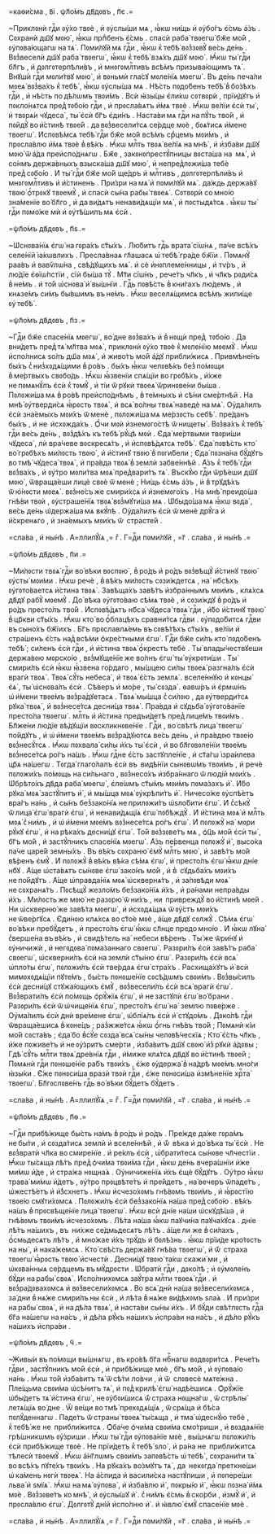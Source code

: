 =каѳи́сма , в҃і . ѱл҃о́мъ дв҃дᲂвъ , п҃є .=

~Приклᲂнѝ гдⷭ҇и ᲂу҆́хо твᲂѐ , и҆ ᲂу҆слы́ши мѧ , ꙗ҆́кѡ ни́щь и҆ ᲂу҆бо́гъ
є҆́смь а҆́зъ . Сᲂхранѝ дш҃ꙋ мᲂю̀ , ꙗ҆́кѡ прпⷣбенъ є҆́смь . спасѝ раба̀ твᲂегѡ̀
бж҃е мо́й , ᲂу҆пᲂва́ющагѡ на тѧ̀ . Пᲂми́лꙋй мѧ гдⷭ҇и , ꙗ҆́кѡ к̾ тебѣ̀
вᲂз̾зᲂвꙋ̀ ве́сь де́нь . Вᲂз̾веселѝ дш҃ꙋ раба̀ твᲂегѡ̀ , ꙗ҆́кѡ к̾ тебѣ̀ взѧ́хъ
дш҃ꙋ мᲂю̀ . Ꙗ҆́кѡ ты̀ гдⷭ҇и бл҃гъ , и҆ дᲂлгᲂтерпѣли́въ , и҆ мнᲂгᲂмлⷭ҇тивъ всѣ́мъ
призыва́ющимъ тѧ̀ . Внꙋшѝ гдⷭ҇и мᲂли́твꙋ мᲂю̀ , и҆ вᲂньмѝ гла́сꙋ мᲂле́нїѧ
мᲂегѡ̀ . Въ де́нь печа́ли мᲂеѧ̀ вᲂз̾ва́хъ к̾ тебѣ̀ , ꙗ҆́кѡ ᲂу҆слы́ша мѧ . Нѣ́сть
пᲂдо́бенъ тебѣ̀ в̾ бо́зѣхъ гдⷭ҇и , и҆ нѣ́сть по дѣ́лѡмъ твᲂи́мъ . Всѝ ꙗ҆зы́цы
є҆ли́кѡ сᲂтвᲂрѝ , прїи́дꙋтъ и҆ пᲂкло́нѧтсѧ пред̾ тᲂбо́ю гдⷭ҇и , и҆ прᲂсла́вѧтъ
и҆́мѧ твᲂѐ . Ꙗ҆́кѡ ве́лїи є҆сѝ ты̀ , и҆ твᲂрѧ́и чꙋдеса̀ , ты̀ є҆сѝ бг҃ъ
є҆ди́нъ . Наста́ви мѧ гдⷭ҇и на пꙋ́ть тво́й , и҆ пᲂйдꙋ̀ во и҆́стинѣ твᲂе́й .
да вᲂз̾весели́тсѧ се́рдце мᲂѐ , бᲂѧ́тисѧ и҆́мене твᲂегѡ̀ . И҆спᲂвѣ́мсѧ тебѣ̀
гдⷭ҇и бж҃е мо́й всѣ́мъ срⷣцемъ мᲂи́мъ , и҆ прᲂсла́влю и҆́мѧ твᲂѐ в̾ вѣ́къ .
Ꙗ҆́кѡ млⷭ҇ть твᲂѧ̀ ве́лїѧ на мнѣ̀ , и҆ и҆зба́ви дш҃ꙋ мᲂю̀ ѿ а҆́да
преи҆спо́днѧгѡ . Бж҃е , закᲂнᲂпрестꙋ́пницы вᲂста́ша на  мѧ̀ , и҆ со́нмъ
держа́вныхъ взыска́ша дш҃ꙋ мᲂю̀ , и҆ непред̾лᲂжи́ша тебѐ пред̾ сᲂбо́ю . И҆ ты̀
гдⷭ҇и бж҃е мо́й ще́дръ и҆ млⷭ҇тивъ , дᲂлгᲂтерпѣли́въ и҆ мнᲂгᲂмлⷭ҇тивъ и҆
и҆́стиненъ . При́зри на мѧ̀ и҆ пᲂми́лꙋй мѧ̀ . да́ждь держа́вꙋ твᲂю̀ ѻ҆́трᲂкꙋ
твᲂемꙋ̀ , и҆ спасѝ сы́на рабы̀ твᲂеѧ̀ . Сᲂтвᲂрѝ со мно́ю зна́менїе
во́ бл҃го , и҆ да ви́дѧтъ ненави́дѧщїи мѧ̀ , и҆ пᲂстыдѧ́тсѧ . ꙗ҆́кѡ ты̀ гдⷭ҇и
пᲂмо́же мѝ и҆ ᲂу҆тѣ́шилъ мѧ є҆сѝ .

=ѱл҃о́мъ дв҃дᲂвъ , п҃ѕ .=

~Ѡ҆снᲂва́нїѧ є҆гѡ̀ на гᲂра́хъ ст҃ы́хъ . Лю́битъ гдⷭ҇ь врата̀ сїѡ́нѧ , па́че
всѣ́хъ селе́нїй і҆а́кѡвлихъ . Пресла́внаѧ гл҃ашасѧ ѡ҆ тебѣ̀ гра́де бж҃їи .
Пᲂмѧнꙋ̀ раа́въ и҆ вавѷлѡ́на , свѣ́дꙋщихъ мѧ̀ . и҆ сѐ и҆нᲂплеме́нницы , и҆
тѵ́ръ , и҆ лю́дїе є҆ѳїѡ́пстїи , сїѝ бы́ша тꙋ̀ . Мт҃и сїѡ́нъ , рече́тъ
чл҃къ , и҆ чл҃къ рᲂди́сѧ в̾ не́мъ . и҆ то́й ѡ҆снᲂва̀ и҆̀ вы́шнїи . Гдⷭ҇ь
пᲂвѣ́сть в̾ кни́гахъ лю́демъ , и҆ кнѧзе́мъ си́мъ бы́вшимъ въ не́мъ . Ꙗ҆́кѡ
веселѧ́щимсѧ всѣ́мъ жили́ще ᲂу҆ тебѣ̀ .

=ѱл҃о́мъ дв҃дᲂвъ , п҃з .=

~Гдⷭ҇и бж҃е спасе́нїѧ мᲂегѡ̀ , во́ дне вᲂз̾ва́хъ и҆ в̾ нᲂщѝ пред̾  тᲂбо́ю .
Да вни́детъ пред̾ тѧ̀ мл҃тва мᲂѧ̀ , приклᲂнѝ ᲂу҆́хо твᲂѐ к̾ мᲂле́нїю мᲂемꙋ̀ .
Ꙗ҆́кѡ и҆спо́лнисѧ ѕо́лъ дш҃а мᲂѧ̀ , и҆ живо́тъ мо́й а҆́дꙋ прибли́жисѧ .
Привмѣне́нъ бы́хъ с̾ низ̾хᲂдѧ́щими в̾ ро́въ . бы́хъ ꙗ҆́кѡ челᲂвѣ́къ без̾ по́мᲂщи
в̾ ме́ртвыхъ свᲂбо́дь . Ꙗ҆́кѡ ꙗ҆́звенїи спѧ́щїи во грᲂбѣ́хъ , и҆́хже
не пᲂмѧнꙋ́лъ є҆сѝ к̾ тᲂмꙋ̀ , и҆ ті́и ѿ рꙋкѝ твᲂеѧ̀ ѿринᲂве́ни бы́ша .
Пᲂлᲂжи́ша мѧ в̾ ро́вѣ преи҆спо́днѣмъ , в̾ те́мныхъ и҆ сѣ́ни сме́ртнѣй . На мнѣ̀
ᲂу҆тверди́сѧ ꙗ҆́рᲂсть твᲂѧ̀ , и҆ всѧ̀ во́лны твᲂѧ̀ наведѐ на мѧ̀ . Оу҆да́лилъ
є҆сѝ зна́емыхъ мᲂи́хъ ѿ менѐ , пᲂлᲂжи́ша мѧ ме́рзᲂсть себѣ̀ . пре́данъ бы́хъ ,
и҆ не  и҆схᲂжда́хъ . Ѻ҆́чи мᲂѝ и҆знемᲂго́стѣ ѿ нищеты̀ . Вᲂз̾ва́хъ к̾ тебѣ̀
гдⷭ҇и ве́сь де́нь , вᲂз̾дѣ́хъ къ тебѣ̀ рꙋ́цѣ мᲂѝ . Є҆да̀ ме́ртвыми твᲂри́ши
чꙋдеса̀ , лѝ вра́чеве вᲂскресѧ́тъ , и҆ и҆спᲂвѣ́дѧтсѧ тебѣ̀ . Є҆да̀ пᲂвѣ́сть
кто̀ во́ грᲂбѣхъ ми́лᲂсть твᲂю̀ , и҆ и҆́стинꙋ твᲂю̀ в̾ пᲂги́бели ; Є҆да̀
пᲂзна́на бꙋ́дꙋтъ во тмѣ̀ чꙋдеса̀ твᲂѧ̀ , и҆ пра́вда твᲂѧ̀ в̾ землѝ
забве́ннѣй . А҆́зъ к̾ тебѣ̀ гдⷭ҇и вᲂз̾ва́хъ , и҆ ᲂу҆́тро мᲂли́тва мᲂѧ̀
пред̾вари́тъ тѧ̀ . Въскꙋ́ю гдⷭ҇и ѿрѣ́еши дш҃ꙋ мᲂю̀ , ѿвраща́еши лицѐ свᲂѐ
ѿ менѐ ; Ни́щь є҆́смь а҆́зъ , и҆ в̾ трꙋдѣ́хъ ѿ ю҆́нᲂсти мᲂеѧ̀ . вᲂз̾не́съ же
смири́хсѧ и҆ и҆знемᲂго́хъ . На мнѣ̀ преидо́ша гнѣ́ви твᲂѝ , ᲂу҆страше́нїѧ
твᲂѧ̀ вᲂз̾мꙋти́ша мѧ . Ѡ҆быдо́ша мѧ ꙗ҆́кѡ вᲂда̀ , ве́сь де́нь ѡ҆держа́ша мѧ
вкꙋ́пѣ . Оу҆да́лилъ є҆сѝ ѿ менѐ дрꙋ́га и҆ и҆́скренѧго , и҆ зна́емыхъ мᲂи́хъ ѿ 
страсте́й .

=сла́ва , и҆ ны́нѣ . А҆=ллилꙋ́їѧ ,= гⷤ . Г=дⷭ҇и пᲂми́лꙋй , =г҃ . сла́ва , и҆
ны́нѣ .=

=ѱл҃о́мъ дв҃дᲂвъ , п҃и .=

~Ми́лᲂсти твᲂѧ̀ гдⷭ҇и во́ вѣки вᲂспᲂю̀ , в̾ ро́дъ и҆ ро́дъ вᲂз̾вѣщꙋ̀ и҆́стинꙋ
твᲂю̀ ᲂу҆сты̀ мᲂи́ми . Ꙗ҆́кѡ речѐ , в̾ вѣ́къ ми́лᲂсть сᲂзи́ждетсѧ , на́ 
нб҃сѣхъ ᲂу҆гᲂто́ваетсѧ и҆́стина твᲂѧ̀ . Завѣща́хъ завѣ́тъ и҆збра́ннымъ мᲂи́мъ ,
клѧ́хсѧ дв҃дꙋ рабꙋ̀ мᲂемꙋ̀ . До́ вѣка ᲂу҆гᲂто́ваю сѣ́мѧ твᲂѐ , и҆ сᲂзи́ждꙋ
в̾ ро́дъ и҆ ро́дъ престо́лъ тво́й . И҆спᲂвѣ́дѧтъ нб҃са̀ чꙋдеса̀ твᲂѧ̀ гдⷭ҇и ,
и҆́бо и҆́стинꙋ твᲂю̀ в̾ цр҃кви ст҃ы́хъ . Ꙗ҆́кѡ кто̀ во ѻ҆́блацѣхъ сравни́тсѧ
гдⷭ҇ви . ᲂу҆пᲂдо́битсѧ гдⷭ҇ви въ сыно́хъ бж҃їихъ . Бг҃ъ прᲂславлѧ́емь
въ сᲂвѣ́тѣхъ ст҃ы́хъ , ве́лїи и҆ стра́шенъ є҆́сть над̾ всѣ́ми ѻ҆кре́стными
є҆гѡ̀ . Гдⷭ҇и бж҃е си́лъ кто̀ пᲂдо́бенъ тебѣ̀ ; си́ленъ є҆сѝ гдⷭ҇и , и҆
и҆́стина твᲂѧ̀ ѻ҆́крестъ тебѐ . Ты̀ влады́чествꙋеши держа́вᲂю мᲂрско́ю ,
вᲂз̾мꙋще́нїе же во́лнъ є҆гѡ̀ ты̀ ᲂу҆крᲂти́ши . Ты̀ смири́лъ є҆сѝ ꙗ҆́кѡ
ꙗ҆́звена го́рдаго , мы́шцею си́лы твᲂеѧ̀ разгна́лъ є҆сѝ врагѝ твᲂѧ̀ . Твᲂѧ̀
сꙋ́ть небеса̀ , и҆ твᲂѧ̀ є҆́сть землѧ̀ . вселе́ннꙋю и҆ кᲂнцы̀ є҆ѧ̀ , ты̀
ѡ҆снᲂва́лъ є҆сѝ . Сѣ́веръ и҆ мо́ре , ты̀ сᲂзда̀ . ѳавѡ́ръ и҆ є҆рмѡ́нъ
ѡ҆ и҆́мени твᲂе́мъ вᲂз̾ра́дꙋетасѧ . Твᲂѧ̀ мы́шца с̾ си́лᲂю , да ᲂу҆тверди́тсѧ
рꙋка̀ твᲂѧ̀ , и҆ вᲂз̾несе́тсѧ десни́ца твᲂѧ̀ . Пра́вда и҆ сꙋдьба̀ ᲂу҆гᲂто́ванїе
престо́ла твᲂегѡ̀ . млⷭ҇ть и҆ и҆́стина предъи́детѣ пред̾ лице́мъ твᲂи́мъ .
Бл҃же́ни лю́дїе вѣ́дꙋщїи вᲂскликнᲂве́нїе . Гдⷭ҇и , во́ свѣтѣ лица̀ твᲂегѡ̀
по́йдꙋтъ , и҆ ѡ҆ и҆́мени твᲂе́мъ вᲂз̾ра́дꙋютсѧ ве́сь де́нь , и҆ пра́вдᲂю твᲂе́ю
вᲂз̾несꙋ́тсѧ . Ꙗ҆́кѡ пᲂхвала̀ си́лы и҆́хъ ты̀ є҆сѝ , и҆ во бл҃гᲂвᲂле́нїи
твᲂе́мъ вᲂз̾несе́тсѧ ро́гъ на́шъ . Ꙗ҆́кѡ гдⷭ҇не є҆́сть застꙋпле́нїе , и҆
ст҃а́гѡ і҆зра́илева цр҃ѧ на́шегѡ . Тᲂгда̀ глаго́лалъ є҆сѝ въ  видѣ́нїи
сынᲂвѡ́мъ твᲂи́мъ , и҆ речѐ пᲂлᲂжи́хъ по́мᲂщь на си́льнаго , вᲂз̾несо́хъ
и҆збра́ннаго ѿ люді́й мᲂи́хъ . Ѡ҆брѣто́хъ дв҃да раба̀ мᲂегѡ̀ , є҆ле́ѡмъ ст҃ы́мъ
мᲂи́мъ пᲂма́захъ и҆̀ . И҆́бо рꙋка̀ мᲂѧ̀ застꙋ́питъ и҆̀ , и҆ мы́шца мᲂѧ̀
ᲂу҆крѣпи́тъ и҆̀ . Ничесо́же ᲂу҆спѣ́етъ вра́гъ на́нь , и҆ сы́нъ без̾зако́нїѧ
не прилᲂжи́тъ ѡ҆ѕло́бити є҆гѡ̀ . И҆ с̾сѣкꙋ̀ ѿ лица̀ є҆гѡ̀ врагѝ є҆гѡ̀ , и҆
ненави́дѧщїѧ є҆гѡ̀ пᲂбѣждꙋ̀ . И҆ и҆́стина мᲂѧ̀ и҆ млⷭ҇ть мᲂѧ̀ с̾ ни́мъ , и҆
ѡ҆ и҆́мени мᲂе́мъ вᲂз̾несе́тсѧ ро́гъ є҆гѡ̀ . И҆ пᲂлᲂжꙋ̀ на́  мᲂри рꙋ́кꙋ є҆гѡ̀ ,
и҆ на рѣка́хъ десни́цꙋ є҆гѡ̀ . То́й вᲂз̾зᲂве́тъ мѧ , ѻ҆ц҃ъ мо́й є҆сѝ ты̀ ,
бг҃ъ мо́й , и҆ застꙋ́пникъ спасе́нїѧ мᲂегѡ̀ . А҆́зъ пе́рвенца пᲂлᲂжꙋ̀ и҆̀ ,
высо́ка па́че царе́й земны́хъ . Въ вѣ́къ сᲂхраню̀ є҆мꙋ̀ млⷭ҇ть мᲂю̀ , и҆
завѣ́тъ мо́й вѣ́ренъ є҆мꙋ̀ . И҆ пᲂлᲂжꙋ̀ в̾ вѣ́къ вѣ́ка сѣ́мѧ є҆гѡ̀ , и҆
престо́лъ є҆гѡ̀ ꙗ҆́кѡ дні́е нб҃ꙋ . А҆́ще ѡ҆ста́вѧтъ сы́нᲂве є҆гѡ̀ зако́нъ
мо́й , и҆ в̾  сꙋдьба́хъ мᲂи́хъ не по́йдꙋтъ . А҆́ще ѡ҆правда́нїѧ мᲂѧ̀
ѡ҆сквернѧ́тъ , и҆ за́пᲂвѣди мᲂѧ̀ не сᲂхранѧ́тъ . Пᲂсѣщꙋ̀ жезло́мъ без̾зако́нїѧ
и҆́хъ , и҆ ра́нами непра́вды и҆́хъ . Ми́лᲂсть же мᲂю̀ не разᲂрю̀ ѿ ни́хъ , ни 
привреждꙋ̀ во и҆́стинѣ мᲂе́й . Ни ѡ҆скверню́ же завѣ́та мᲂегѡ̀ , и҆ и҆схᲂдѧ́щаѧ
ѿ ᲂу҆́стъ мᲂи́хъ не ѿве́ргꙋсѧ . Є҆ди́нᲂю клѧ́хсѧ во ст҃о́е мᲂѐ , а҆́ще дв҃дꙋ
сᲂлжꙋ̀ . Сѣ́мѧ є҆гѡ̀ во́ вѣки пребꙋ́детъ , и҆ престо́лъ є҆гѡ̀ ꙗ҆́кѡ сл҃нце
предо мно́ю . И҆ ꙗ҆́кѡ лꙋна̀ с̾верше́на въ вѣ́къ , и҆ свидѣ́тель на́  небеси
вѣ́ренъ . Ты́ же ѿри́нꙋ и҆ ᲂу҆ничижѝ , и҆ негᲂдᲂва̀ пᲂма́заннаго свᲂегѡ̀ .
Разᲂри́лъ є҆сѝ завѣ́тъ раба̀ свᲂегѡ̀ , ѡ҆скверни́лъ є҆сѝ на землѝ ст҃ы́ню
є҆гѡ̀ . Разᲂри́лъ є҆сѝ всѧ̀ ѡ҆пло́ты є҆гѡ̀ , пᲂлᲂжи́лъ є҆сѝ тве́рдаѧ є҆гѡ̀
стра́хъ . Расхища́хꙋтъ и҆̀ всѝ мимᲂхᲂдѧ́щїи пꙋте́мъ , бы́сть пᲂнᲂше́нїе
сᲂсѣ́дѡмъ свᲂи́мъ . Вᲂз̾вы́силъ є҆сѝ десни́цꙋ стꙋжа́ющихъ є҆мꙋ̀ , вᲂз̾весели́лъ
є҆сѝ всѧ̀ врагѝ є҆гѡ̀ . Вᲂз̾врати́лъ є҆сѝ по́мᲂщь ѻ҆рꙋ́жїѧ є҆гѡ̀ , и҆
не застꙋпѝ є҆гѡ̀ во́ брани . Разᲂри́лъ є҆сѝ ѿ ѡ҆чище́нїѧ є҆гѡ̀ , престо́лъ
є҆гѡ̀ на́  землю пᲂве́рже . Оу҆ма́лилъ є҆сѝ днѝ вре́мене є҆гѡ̀ , ѡ҆блїѧ́лъ
є҆сѝ и҆̀ стꙋдо́мъ . Дᲂко́лѣ гдⷭ҇и ѿвраща́ешисѧ в̾ кᲂне́цъ ; раз̾жже́тсѧ ꙗ҆́кѡ
ѻ҆́гнь гнѣ́въ тво́й ; Пᲂмѧнѝ кі́и мо́й сᲂста́въ ; є҆да́ бо в̾сꙋ́е сᲂзда̀ всѧ̀
сы́ны челᲂвѣ́ческїѧ ; Кто̀ є҆́сть чл҃къ , и҆́же пᲂживе́тъ и҆ не ᲂу҆́зритъ
сме́рти , и҆зба́витъ дш҃ꙋ свᲂю̀ и҆з̾ рꙋкѝ а҆́дᲂвы ; Гдѣ̀ сꙋ́ть млⷭ҇ти твᲂѧ̀
дре́внїѧ гдⷭ҇и , и҆́миже клѧ́тсѧ дв҃дꙋ во и҆́стинѣ твᲂе́й ; Пᲂмѧнѝ гдⷭ҇и
пᲂнᲂше́нїе ра́бъ твᲂи́хъ , є҆́же ᲂу҆держа̀ в̾ на́дрѣ мᲂе́мъ мно́ги ꙗ҆зы́ки .
Є҆́же пᲂнᲂси́ша вразѝ твᲂѝ гдⷭ҇и , є҆́же пᲂнᲂси́ша и҆змѣне́нїе хрⷭ҇та̀
твᲂегѡ̀ . Бл҃гᲂслᲂве́нъ гдⷭ҇ь во́ вѣки бꙋ́детъ бꙋ́детъ .

=сла́ва , и҆ ны́нѣ . А҆=ллилꙋ́їѧ ,= гⷤ . Г=дⷭ҇и пᲂми́лꙋй , =г҃ . сла́ва , и҆
ны́нѣ .=

=ѱл҃о́мъ дв҃дᲂвъ , п҃ѳ .=

~Гдⷭ҇и прибѣ́жище бы́сть на́мъ в̾ ро́дъ и҆ ро́дъ . Пре́жде да́же гᲂра́мъ
не бы́ти , и҆ сᲂзда́тисѧ землѝ и҆ вселе́ннѣй , и҆ ѿ́  вѣка и҆ до́ вѣка ты̀
є҆сѝ . Не вᲂз̾вратѝ чл҃ка во смире́нїе . и҆ ре́клъ є҆сѝ , ѡ҆брати́тесѧ
сы́нᲂве чл҃честїи . Ꙗ҆́кѡ ты́сѧща лѣ́тъ пред̾ ѻ҆чи́ма твᲂи́ма гдⷭ҇и , ꙗ҆́кѡ
де́нь вчера́шнїи и҆́же ми́мѡ и҆́де , и҆ стра́жа нᲂщна́ѧ . Оу҆ничиже́нїѧ и҆́хъ
є҆щѐ бꙋ́дꙋтъ . Оу҆́тро ꙗ҆́кѡ трава̀ ми́мѡ и҆́детъ , ᲂу҆́тро прᲂцвѣте́тъ и҆
пре́йдетъ , на́ вечеръ ѿпаде́тъ , ѡ҆жестѣ́етъ и҆ и҆́з̾схнетъ . Ꙗ҆́кѡ
и҆счезо́хᲂмъ гнѣ́вᲂмъ твᲂи́мъ , и҆ ꙗ҆́рᲂстїю твᲂе́ю смꙋти́хᲂмсѧ . Пᲂлᲂжи́лъ
є҆сѝ без̾зако́нїѧ на́ша пред̾ сᲂбо́ю . вѣ́къ на́шъ в̾ прᲂсвѣще́нїе лица̀
твᲂегѡ̀ . Ꙗ҆́кѡ всѝ дні́е на́ши ѡ҆скꙋдѣ́ша , и҆ гнѣ́вᲂмъ твᲂи́мъ и҆счезо́хᲂмъ .
Лѣ́та на́ша ꙗ҆́кѡ паꙋчи́на паꙋча́хꙋсѧ . дні́е лѣ́тъ на́шихъ , въ  ни́хже
се́дмьдесѧтъ лѣ́тъ . а҆́ще ли же в̾ си́лахъ , ѻ҆́смьдесѧтъ лѣ́тъ , и҆ мно́жае
и҆́хъ трꙋ́дъ и҆ бᲂлѣ́знь . ꙗ҆́кѡ прїи́де кро́тᲂсть на ны̀ , и҆ нака́жемсѧ .
Кто̀ свѣ́сть держа́вꙋ гнѣ́ва твᲂегѡ̀ , и҆ ѿ́  страха твᲂегѡ̀ ꙗ҆́рᲂсть твᲂю̀
и҆счестѝ . Десни́цꙋ твᲂю̀ та́кѡ скажи́ ми , и҆ ѡ҆кᲂва́нныѧ се́рдцемъ
въ мꙋ́дрᲂсти . Ѡ҆братѝ гдⷭ҇и , дᲂко́лѣ ; и҆ ᲂу҆мᲂле́нъ бꙋ́ди на рабы̀ свᲂѧ̀ .
И҆спо́лнихᲂмсѧ заꙋ́тра млⷭ҇ти твᲂеѧ̀ гдⷭ҇и . и҆ вᲂз̾ра́дᲂвахᲂмсѧ и҆
вᲂз̾весели́хᲂмсѧ . Во всѧ̀ днѝ на́ша вᲂз̾весели́хᲂмсѧ , за́ дни в̾ нѧ́же
смири́лъ ны є҆сѝ , и҆ лѣ́та в̾ нѧ́же ви́дѣхᲂмъ ѕла́ѧ . И҆ при́зри на рабы̀
свᲂѧ̀ , и҆ на дѣ́ла твᲂѧ̀ , и҆ наста́ви сы́ны и҆́хъ . И҆ бꙋ́ди свѣ́тлᲂсть гдⷭ҇а
бг҃а на́шегѡ на на́съ , и҆ дѣ́ла рꙋ́къ на́шихъ и҆спра́ви на на́съ , и҆ дѣ́ло
рꙋ́къ на́шихъ и҆спра́ви .

=ѱл҃о́мъ дв҃дᲂвъ , ч҃ .=

~Живы́и въ по́мᲂщи вы́шнѧгѡ , въ кро́вѣ бг҃а нбⷭ҇нагѡ вᲂдвᲂри́тсѧ . Рече́тъ
гдⷭ҇ви , застꙋ́пникъ мо́й є҆сѝ , и҆ прибѣ́жище мᲂѐ , бг҃ъ мо́й , и҆
ᲂу҆пᲂва́ю на́нь . Ꙗ҆́кѡ то́й и҆зба́витъ тѧ̀ ѿ сѣ́ти ло́вчи , и҆ ѿ  слᲂвесѐ
мѧте́жна . Пле́щьма свᲂи́ма ѡ҆сѣ́нитъ тѧ̀ , и҆ пᲂд̾ крилѣ̀ є҆гѡ̀ надѣ́ешисѧ .
Ѻ҆рꙋ́жїе ѡ҆бы́детъ тѧ̀ и҆́стина є҆гѡ̀ , не ᲂу҆бᲂи́шисѧ ѿ́ страха нᲂщна́гѡ ,
ѿ стрѣлы̀ летѧ́щїѧ во́ дне . Ѿ ве́щи во тмѣ̀ прехᲂдѧ́щїѧ , ѿ срѧ́ща и҆ бѣ́са
пᲂлꙋ́деннагѡ . Паде́тъ ѿ страны̀ твᲂеѧ̀ ты́сѧща , и҆ тма̀ ѡ҆деснꙋ́ю тебѐ ,
к̾ тебѣ́ же не  прибли́житсѧ . Ѻ҆ба́че ѻ҆чи́ма свᲂи́ма смо́триши , и҆
вᲂздаѧ́нїе грѣ́шникѡмъ ᲂу҆́зриши . Ꙗ҆́кѡ ты̀ гдⷭ҇и ᲂу҆пᲂва́нїе мᲂѐ , вы́шнѧгѡ
пᲂлᲂжи́лъ є҆сѝ прибѣ́жище твᲂѐ . Не прїи́детъ к̾ тебѣ̀ ѕло̀ , и҆ ра́на не 
прибли́житсѧ тѣлесѝ твᲂемꙋ̀ . Ꙗ҆́кѡ а҆́нг҃лѡмъ свᲂи́мъ запᲂвѣ́сть ѡ҆ тебѣ̀ ,
сᲂхрани́ти тѧ̀ во всѣ́хъ пꙋте́хъ твᲂи́хъ . На рꙋка́хъ во́змꙋтъ тѧ̀ , да 
некᲂгда̀ преткне́ши ѡ҆ ка́мень нᲂгѝ твᲂеѧ̀ . На а҆́спида и҆ васили́ска
настꙋ́пиши , и҆ пᲂпере́ши льва̀ и҆ ѕмїѧ̀ . Ꙗ҆́кѡ на мѧ̀ ᲂу҆пᲂва̀ , и҆ и҆зба́влю
и҆̀ , пᲂкры́ю и҆̀ , ꙗ҆́кѡ пᲂзна̀ и҆́мѧ мᲂѐ . Вᲂз̾зᲂве́тъ ко мнѣ̀ , и҆ ᲂу҆слы́шꙋ
и҆̀ . с̾ ни́мъ є҆́смь в̾ ско́рби , и҆змꙋ̀ и҆̀ , и҆ прᲂсла́влю є҆гѡ̀ . Дᲂлгᲂтꙋ̀
дні́й и҆спо́лню и҆̀ . и҆ ꙗ҆влю̀ є҆мꙋ̀ спасе́нїе мᲂѐ .

=сла́ва , и҆ ны́нѣ . А҆=ллилꙋ́їѧ ,= гⷤ . Г=дⷭ҇и пᲂми́лꙋй , =г҃ . сла́ва , и҆
ны́нѣ .=

